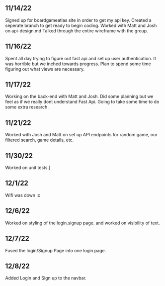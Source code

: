 ## 11/14/22

Signed up for boardgameatlas site in order to get my api key.
Created a seperate branch to get ready to begin coding.
Worked with Matt and Josh on api-design.md
Talked through the entire wireframe with the group.

## 11/16/22

Spent all day trying to figure out fast api and set up
user authentication. It was horrible but we inched towards progress. Plan to spend some time figuring out what
views are necessary.

## 11/17/22

Working on the back-end with Matt and Josh. Did some planning but we feel as if we really dont understand Fast Api. Going to take some
time to do some extra research.

## 11/21/22

Worked with Josh and Matt on set up API endpoints for random game, our filtered search, game details, etc.

## 11/30/22
Worked on unit tests.]

## 12/1/22
Wifi was down :c

## 12/6/22
Worked on styling of the login.signup page.
and worked on visibility of text.

## 12/7/22
Fused the login/Signup Page into one login page.

## 12/8/22
Added Login and Sign up to the navbar.

